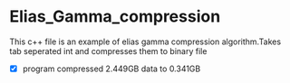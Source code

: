 # Elias_Gamma_compression
This c++ file is an example of elias gamma compression algorithm.Takes tab seperated int and compresses them to binary file
- [x] program compressed 2.449GB data to 0.341GB
